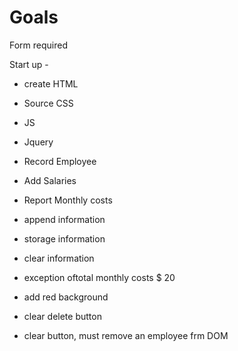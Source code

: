 # Goals

Form required

Start up -

- create HTML
- Source CSS
- JS
- Jquery

- Record Employee
- Add Salaries
- Report Monthly costs
- append information
- storage information
- clear information
- exception oftotal monthly costs $ 20
- add red background
- clear delete button
- clear button, must remove an employee frm DOM
